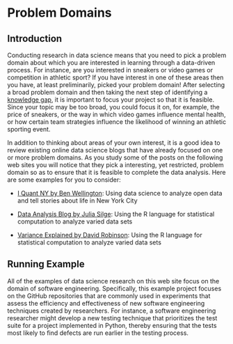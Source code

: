 # Problem Domains

## Introduction

Conducting research in data science means that you need to pick a problem domain
about which you are interested in learning through a data-driven process. For
instance, are you interested in sneakers or video games or competition in
athletic sport? If you have interest in one of these areas then you have, at
least preliminarily, picked your problem domain! After selecting a broad problem
domain and then taking the next step of identifying a [knowledge
gap](/research-skills/knowledge-gaps/), it is important to focus your project so
that it is feasible. Since your topic may be too broad, you could focus it on,
for example, the price of sneakers, or the way in which video games influence
mental health, or how certain team strategies influence the likelihood of
winning an athletic sporting event.

In addition to thinking about areas of your own interest, it is a good idea to
review existing online data science blogs that have already focused on one or
more problem domains. As you study some of the posts on the following web sites
you will notice that they pick a interesting, yet restricted, problem domain so
as to ensure that it is feasible to complete the data analysis. Here are some
examples for you to consider:

- [I Quant NY by Ben Wellington](https://iquantny.tumblr.com/): Using data
  science to analyze open data and tell stories about life in New York City

- [Data Analysis Blog by Julia Silge](https://juliasilge.com/): Using the R language
  for statistical computation to analyze varied data sets

- [Variance Explained by David Robinson](http://varianceexplained.org/): Using
  the R language for statistical computation to analyze varied data sets

## Running Example

All of the examples of data science research on this web site focus on the
domain of software engineering. Specifically, this example project focuses on
the GitHub repositories that are commonly used in experiments that assess the
efficiency and effectiveness of new software engineering techniques created by
researchers. For instance, a software engineering researcher might develop a new
testing technique that prioritizes the test suite for a project implemented in
Python, thereby ensuring that the tests most likely to find defects are run
earlier in the testing process.
